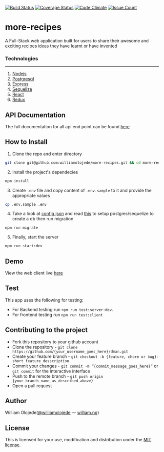 [![Build Status](https://travis-ci.org/williamolojede/more-recipes.svg?branch=dev)](https://travis-ci.org/williamolojede/more-recipes)
[![Coverage Status](https://coveralls.io/repos/github/williamolojede/more-recipes/badge.svg?branch=dev)](https://coveralls.io/github/williamolojede/more-recipes?branch=dev)
[![Code Climate](https://codeclimate.com/github/williamolojede/more-recipes/badges/gpa.svg)](https://codeclimate.com/github/williamolojede/more-recipes)
[![Issue Count](https://codeclimate.com/github/williamolojede/more-recipes/badges/issue_count.svg)](https://codeclimate.com/github/williamolojede/more-recipes)

# more-recipes
A Full-Stack web application built for users to share their awesome and exciting recipes ideas they have learnt or have invented

### Technologies
-----

 1. [Nodejs](https://nodejs.org/en/)
 1. [Postgresql](https://www.postgresql.org/)
 1. [Express](https://expressjs.com/)
 1. [Sequelize](http://docs.sequelizejs.com/)
 1. [React](https://reactjs.org/)
 1. [Redux](https://redux.js.org/)


## API Documentation
 The full documentation for all api end point can be found [here](https://more-recipes.herokuapp.com/api/docs)

## How to Install
1. Clone the repo and enter directory 
```sh
git clone git@github.com:williamolojede/more-recipes.git && cd more-recipes
```
2. Install the project's dependecies
```sh
npm install
```
3. Create `.env` file and copy content of `.env.sample` to it and provide the appropriate values
```sh
cp .env.sample .env
```
4. Take a look at [config.json](https://github.com/williamolojede/more-recipes/blob/dev/server/config/config.json) and read [this](https://www.codementor.io/engineerapart/getting-started-with-postgresql-on-mac-osx-are8jcopb) to setup postgres/sequelize to create a db then run migration
```sh
npm run migrate
```
5. Finally, start the server
```sh
npm run start:dev
```

## Demo
View the web client live [here](https://more-recipes.herokuapp.com/)

## Test
This app uses the following for testing:
* For Backend testing run `npm run test:server:dev`.
* For frontend testing run `npm run test:client`


## Contributing to the project
* Fork this repository to your github account
* Clone the repository -  `git clone https://github.com/{your_username_goes_here}/dman.git`
* Create your feature branch - `git checkout -b {feature, chore or bug}-short_feature_desscription`
* Commit your changes - `git commit -m “{commit_message_goes_here}“` or `git commit` for the interactive interface
* Push to the remote branch - `git push origin {your_branch_name_as_described_above}`
* Open a pull request 

## Author
William Olojede([@williamolojede](https://twitter.com/williamolojede) &mdash; [william.ng](http://william.ng)) 

## License
This is licensed for your use, modification and distribution under the [MIT license](https://github.com/williamolojede/more-recipes/blob/dev/LICENSE).
